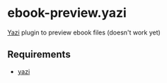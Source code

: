 # ebook-preview.yazi
[Yazi](https://github.com/sxyazi/yazi) plugin to preview ebook files (doesn't work yet)

## Requirements
- [yazi](https://github.com/sxyazi/yazi)
